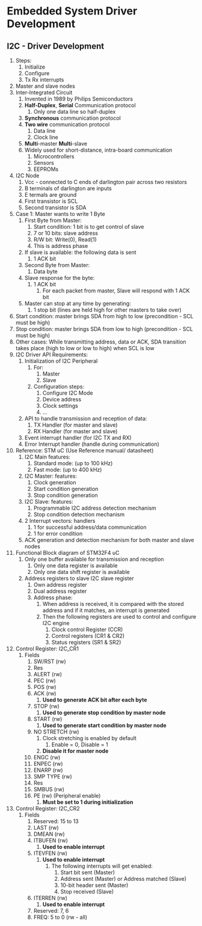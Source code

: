# Embedded System Driver Development #
## I2C - Driver Development ##
1. Steps:
	1. Initialize
	2. Configure
	3. Tx Rx interrupts
2. Master and slave nodes
3. Inter-Integrated Circuit
	1. Invented in 1989 by Philips Semiconductors
	2. **Half-Duplex**, **Serial** Communication protocol
		1. Only one data line so half-duplex
	3. **Synchronous** communication protocol
	4. **Two wire** communication protocol
		1. Data line
		2. Clock line
	5. **Multi**-master **Multi**-slave
	6. Widely used for short-distance, intra-board communication
		1. Microcontrollers
		2. Sensors
		3. EEPROMs
4. I2C Node
	1. Vcc - connected to C ends of darlington pair across two resistors
	2. B terminals of darlington are inputs
	3. E termals are ground
	4. First transistor is SCL
	5. Second transistor is SDA
5. Case 1: Master wants to write 1 Byte
	1. First Byte from Master:
		1. Start condition: 1 bit is to get control of slave
		2. 7 or 10 bits: slave address
		3. R/W bit: Write(0), Read(1)
		4. This is address phase
	2. If slave is available: the following data is sent
		1. 1 ACK bit
	3. Second Byte from Master:
		1. Data byte
	4. Slave response for the byte:
		1. 1 ACK bit
			1. For each packet from master, Slave will respond with 1 ACK bit
	5. Master can stop at any time by generating:
		1. 1 stop bit (lines are held high for other masters to take over)
6. Start condition: master brings SDA from high to low (precondition - SCL must be high)
7. Stop condition: master brings SDA from low to high (precondition - SCL must be high)
8. Other cases: While transmitting address, data or ACK, SDA transition takes place (high to low or low to high) when SCL is low
9. I2C Driver API Requirements:
	1. Initialization of I2C Peripheral
		1. For:
			1. Master
			2. Slave
		2. Configuration steps:
			1. Configure I2C Mode
			2. Device address
			3. Clock settings
			4. ...
	2. API to handle transmission and reception of data:
		1. TX Handler (for master and slave)
		2. RX Handler (for master and slave)
	3. Event interrupt handler (for I2C TX and RX)
	4. Error Interrupt handler (handle during communication)
10. Reference: STM uC (Use Reference manual/ datasheet)
	1. I2C Main features:
		1. Standard mode: (up to 100 kHz)
		2. Fast mode: (up to 400 kHz)
	2. I2C Master: features:
		1. Clock generation
		2. Start condition generation
		3. Stop condition generation
	3. I2C Slave: features:
		1. Programmable I2C address detection mechanism
		2. Stop condition detection mechanism
	4. 2 Interrupt vectors: handlers
		1. 1 for successful address/data communication
		2. 1 for error condition
	5. ACK generation and detection mechanism for both master and slave nodes
11. Functional Block diagram of STM32F4 uC
	1. Only one buffer available for transmission and reception
		1. Only one data register is available
		2. Only one data shift register is available
	2. Address registers to slave I2C slave register
		1. Own address register
		2. Dual address register
		3. Address phase:
			1. When address is received, it is compared with the stored address and if it matches, an interrupt is generated
			2. Then the following registers are used to control and configure I2C engine
				1. Clock control Register (CCR)
				2. Control registers (CR1 & CR2)
				3. Status registers (SR1 & SR2)
12. Control Register: I2C_CR1
	1. Fields
		1. SW/RST (rw)
		2. Res
		3. ALERT (rw)
		4. PEC (rw)
		5. POS (rw)
		6. ACK (rw)
			1. **Used to generate ACK bit after each byte**
		6. STOP (rw)
			1. **Used to generate stop condition by master node**
		7. START (rw)
			1. **Used to generate start condition by master node**
		8. NO STRETCH (rw)
			1. Clock stretching is enabled by default
				1. Enable = 0, Disable = 1
			2. **Disable it for master node**
		9. ENGC (rw)
		10. ENPEC (rw)
		11. ENARP (rw)
		12. SMP TYPE (rw)
		13. Res
		14. SMBUS (rw)
		15. PE (rw) (Peripheral enable)
			1. **Must be set to 1 during initialization**
13. Control Register: I2C_CR2
	1. Fields
		1. Reserved: 15 to 13
		2. LAST (rw)
		3. DMEAN (rw)
		4. ITBUFEN (rw)
			1. **Used to enable interrupt**
		5. ITEVFEN (rw)
			1. **Used to enable interrupt**
				1. The following interrupts will get enabled:
					1. Start bit sent (Master)
					2. Address sent (Master) or Address matched (Slave)
					3. 10-bit header sent (Master)
					4. Stop received (Slave)
		6. ITERREN (rw)
			1. **Used to enable interrupt**
		7. Reserved: 7, 6
		8. FREQ: 5 to 0 (rw - all)
	
	